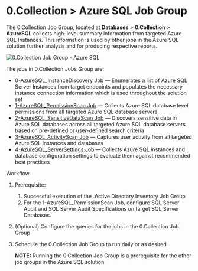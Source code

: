 # 0.Collection > Azure SQL Job Group

The 0.Collection Job Group, located at **Databases** > **0.Collection** > **AzureSQL** collects
high–level summary information from targeted Azure SQL Instances. This information is used by other
jobs in the Azure SQL solution further analysis and for producing respective reports.

![0.Collection Job Group - Azure SQL](/img/versioned_docs/accessanalyzer_11.6/accessanalyzer/solutions/databases/azuresql/collection/collectionjobmenu.webp)

The jobs in 0.Collection Jobs Group are:

- 0-AzureSQL_InstanceDiscovery Job — Enumerates a list of Azure SQL Server Instances from target
  endpoints and populates the necessary instance connection information which is used throughout the
  solution set
- [1-AzureSQL_PermissionScan Job](/docs/accessanalyzer/11.6/accessanalyzer/solutions/databases/azuresql/collection/azuresql_permissionscan-1.md)
  — Collects Azure SQL database level permissions from all targeted Azure SQL database servers
- [2-AzureSQL_SensitiveDataScan Job](/docs/accessanalyzer/11.6/accessanalyzer/solutions/databases/azuresql/collection/2-azuresql_sensitivedatascan.md)
  — Discovers sensitive data in Azure SQL databases across all targeted Azure SQL database servers
  based on pre-defined or user-defined search criteria
- [3-AzureSQL_ActivityScan Job](/docs/accessanalyzer/11.6/accessanalyzer/solutions/databases/azuresql/collection/3-azuresql_activityscan.md)
  — Captures user activity from all targeted Azure SQL instances and databases
- [4-AzureSQL_ServerSettings Job](/docs/accessanalyzer/11.6/accessanalyzer/solutions/databases/azuresql/collection/4-azuresql_serversettings.md)
  — Collects Azure SQL instances and database configuration settings to evaluate them against
  recommended best practices

Workflow

1. Prerequisite:
   1. Successful execution of the .Active Directory Inventory Job Group
   2. For the 1-AzureSQL_PermissionScan Job, configure SQL Server Audit and SQL Server Audit
      Specifications on target SQL Server Databases.
2. (Optional) Configure the queries for the jobs in the 0.Collection Job Group
3. Schedule the 0.Collection Job Group to run daily or as desired

   **NOTE:** Running the 0.Collection Job Group is a prerequisite for the other job groups in the
   Azure SQL solution
